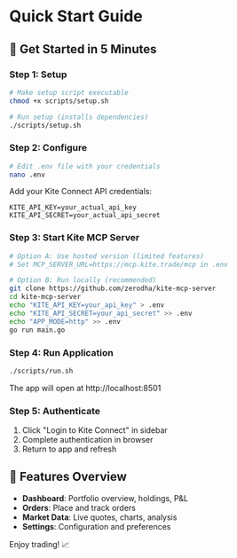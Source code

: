 # Quick Start Guide

## 🚀 Get Started in 5 Minutes

### Step 1: Setup
```bash
# Make setup script executable
chmod +x scripts/setup.sh

# Run setup (installs dependencies)
./scripts/setup.sh
```

### Step 2: Configure
```bash
# Edit .env file with your credentials
nano .env
```

Add your Kite Connect API credentials:
```
KITE_API_KEY=your_actual_api_key
KITE_API_SECRET=your_actual_api_secret
```

### Step 3: Start Kite MCP Server
```bash
# Option A: Use hosted version (limited features)
# Set MCP_SERVER_URL=https://mcp.kite.trade/mcp in .env

# Option B: Run locally (recommended)
git clone https://github.com/zerodha/kite-mcp-server
cd kite-mcp-server
echo "KITE_API_KEY=your_api_key" > .env
echo "KITE_API_SECRET=your_api_secret" >> .env
echo "APP_MODE=http" >> .env
go run main.go
```

### Step 4: Run Application
```bash
./scripts/run.sh
```

The app will open at http://localhost:8501

### Step 5: Authenticate
1. Click "Login to Kite Connect" in sidebar
2. Complete authentication in browser
3. Return to app and refresh

## 📱 Features Overview

- **Dashboard**: Portfolio overview, holdings, P&L
- **Orders**: Place and track orders
- **Market Data**: Live quotes, charts, analysis
- **Settings**: Configuration and preferences

Enjoy trading! 📈
